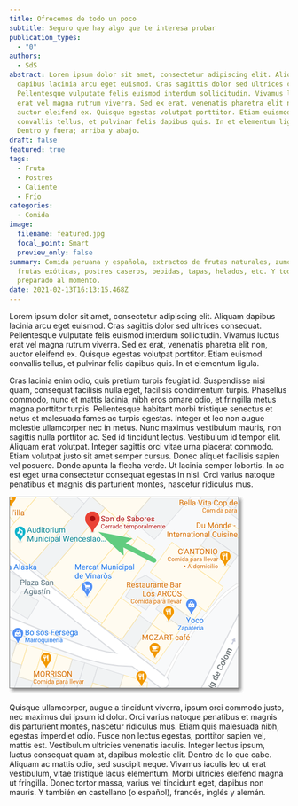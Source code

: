 ```yaml
---
title: Ofrecemos de todo un poco
subtitle: Seguro que hay algo que te interesa probar
publication_types:
  - "0"
authors:
  - SdS
abstract: Lorem ipsum dolor sit amet, consectetur adipiscing elit. Aliquam
  dapibus lacinia arcu eget euismod. Cras sagittis dolor sed ultrices consequat.
  Pellentesque vulputate felis euismod interdum sollicitudin. Vivamus luctus
  erat vel magna rutrum viverra. Sed ex erat, venenatis pharetra elit non,
  auctor eleifend ex. Quisque egestas volutpat porttitor. Etiam euismod
  convallis tellus, et pulvinar felis dapibus quis. In et elementum ligula.
  Dentro y fuera; arriba y abajo.
draft: false
featured: true
tags:
  - Fruta
  - Postres
  - Caliente
  - Frío
categories:
  - Comida
image:
  filename: featured.jpg
  focal_point: Smart
  preview_only: false
summary: Comida peruana y española, extractos de frutas naturales, zumos de
  frutas exóticas, postres caseros, bebidas, tapas, helados, etc. Y todo
  preparado al momento.
date: 2021-02-13T16:13:15.468Z
---
```

<style> .simplescrollup__button { position: fixed; bottom: 3rem; right: 3rem; transition: 1s all; z-index: 10000; } .simplescrollup__button--show { transform: translateX(0); } .simplescrollup__button--hide { transform: translateX(100px); } </style>

Lorem ipsum dolor sit amet, consectetur adipiscing elit. Aliquam dapibus lacinia arcu eget euismod. Cras sagittis dolor sed ultrices consequat. Pellentesque vulputate felis euismod interdum sollicitudin. Vivamus luctus erat vel magna rutrum viverra. Sed ex erat, venenatis pharetra elit non, auctor eleifend ex. Quisque egestas volutpat porttitor. Etiam euismod convallis tellus, et pulvinar felis dapibus quis. In et elementum ligula.

Cras lacinia enim odio, quis pretium turpis feugiat id. Suspendisse nisi quam, consequat facilisis nulla eget, facilisis condimentum turpis. Phasellus commodo, nunc et mattis lacinia, nibh eros ornare odio, et fringilla metus magna porttitor turpis. Pellentesque habitant morbi tristique senectus et netus et malesuada fames ac turpis egestas. Integer et leo non augue molestie ullamcorper nec in metus. Nunc maximus vestibulum mauris, non sagittis nulla porttitor ac. Sed id tincidunt lectus. Vestibulum id tempor elit. Aliquam erat volutpat. Integer sagittis orci vitae urna placerat commodo. Etiam volutpat justo sit amet semper cursus. Donec aliquet facilisis sapien vel posuere. Donde apunta la flecha verde. Ut lacinia semper lobortis. In ac est eget urna consectetur consequat egestas in nisi. Orci varius natoque penatibus et magnis dis parturient montes, nascetur ridiculus mus.

![](sds-google-maps.png "Localización")

Quisque ullamcorper, augue a tincidunt viverra, ipsum orci commodo justo, nec maximus dui ipsum id dolor. Orci varius natoque penatibus et magnis dis parturient montes, nascetur ridiculus mus. Etiam quis malesuada nibh, egestas imperdiet odio. Fusce non lectus egestas, porttitor sapien vel, mattis est. Vestibulum ultricies venenatis iaculis. Integer lectus ipsum, luctus consequat quam at, dapibus molestie elit. Dentro de lo que cabe. Aliquam ac mattis odio, sed suscipit neque. Vivamus iaculis leo ut erat vestibulum, vitae tristique lacus elementum. Morbi ultricies eleifend magna ut fringilla. Donec tortor massa, varius vel tincidunt eget, dapibus non mauris. Y también en castellano (o español), francés, inglés y alemán.



<a href="#up" class="simplescrollup__button simplescrollup__button--hide"><img src="SdS - Logo - 02.png"></a>

<script src="simplescrollup.js"></script>